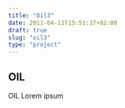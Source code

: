 ```yaml
---
title: "Oil3"
date: 2011-04-11T15:51:37+02:00
draft: true
slug: "oil3"
type: "project"
---
```

## OIL
OIL Lorem ipsum
